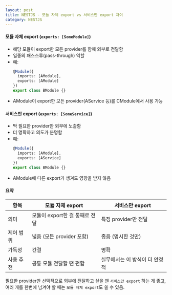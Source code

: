 ```yaml
---
layout: post
title: NESTJS - 모듈 자체 export vs 서비스만 export 차이
category: NESTJS
---
```


#### 모듈 자체 export (`exports: [SomeModule]`)
- 해당 모듈이 export한 모든 provider를 함께 외부로 전달함
- 일종의 패스스루(pass-through) 역할
- 예:
  ```ts
  @Module({
    imports: [AModule],
    exports: [AModule]
  })
  export class BModule {}
  ```
- AModule이 export한 모든 provider(AService 등)를 CModule에서 사용 가능

#### 서비스만 export (`exports: [SomeService]`)
- 딱 필요한 provider만 외부에 노출함
- 더 명확하고 의도가 분명함
- 예:
  ```ts
  @Module({
    imports: [AModule],
    exports: [AService]
  })
  export class BModule {}
  ```
- AModule에 다른 export가 생겨도 영향을 받지 않음

#### 요약

| 항목 | 모듈 자체 export | 서비스만 export |
|------|-------------------|------------------|
| 의미 | 모듈이 export한 걸 통째로 전달 | 특정 provider만 전달 |
| 제어 범위 | 넓음 (모든 provider 포함) | 좁음 (명시한 것만) |
| 가독성 | 간결 | 명확 |
| 사용 추천 | 공통 모듈 전달할 땐 편함 | 실무에서는 이 방식이 더 안정적 |

필요한 provider만 선택적으로 외부에 전달하고 싶을 땐 `서비스만 export` 하는 게 좋고, 여러 개를 한번에 넘겨야 할 때는 `모듈 자체 export`도 쓸 수 있음.
